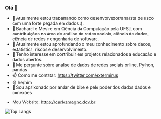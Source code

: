 ### Olá 👋


- 🔭 Atualmente estou trabalhando como desenvolvedor/analista de risco com uma forte pegada em dados :).
- :school: Bacharel e Mestre em Ciência da Computação pela UFSJ, com contribuições na área de análise de redes sociais, ciência de dados, ciência de redes e engenharia de software.
- 🌱 Atualmente estou aprofundando o meu conhecimento sobre dados, estatistica, riscos e desenvolvimento.
- 👯 Tenho interesse em contribuir em projetos relacionados a educacão e dados abertos. 
- 💬 Me pergunte sobre analise de dados de redes sociais online, Python, pandas
- 📫 Como me contatar: https://twitter.com/exterminus
- 😄 he/him
- 🚴 Sou apaixonado por andar de bike e pelo poder dos dados dados e conexões.

* Meu Website: https://carlosmagno.dev.br

![Top Langs](https://github-readme-stats.vercel.app/api/top-langs/?username=cmagnobarbosa&langs_count=8&layout=compact)
